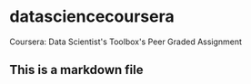 # datasciencecoursera
Coursera: Data Scientist's Toolbox's Peer Graded Assignment
## This is a markdown file
